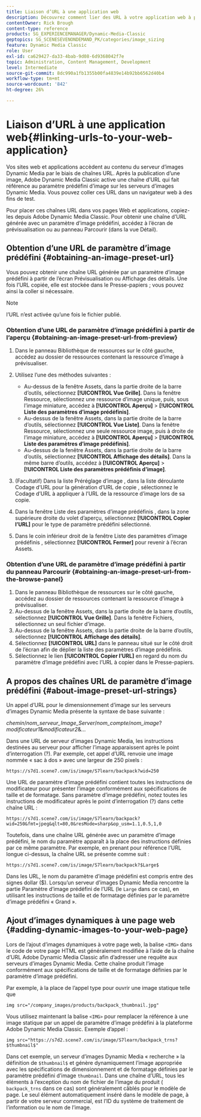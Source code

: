 ```yaml
---
title: Liaison d’URL à une application web
description: Découvrez comment lier des URL à votre application web à partir d’Adobe Dynamic Media Classic.
contentOwner: Rick Brough
content-type: reference
products: SG_EXPERIENCEMANAGER/Dynamic-Media-Classic
geptopics: SG_SCENESEVENONDEMAND_PK/categories/image_sizing
feature: Dynamic Media Classic
role: User
exl-id: ca629427-da33-4bab-9d08-6d9368042f7e
topic: Administration, Content Management, Development
level: Intermediate
source-git-commit: 8dc990a1fb1355b00fa4839e14b92bb6562d40b4
workflow-type: tm+mt
source-wordcount: '842'
ht-degree: 26%

---
```


# Liaison d’URL à une application web{#linking-urls-to-your-web-application}

Vos sites web et applications accèdent au contenu du serveur d’images Dynamic Media par le biais de chaînes URL. Après la publication d’une image, Adobe Dynamic Media Classic active une chaîne d’URL qui fait référence au paramètre prédéfini d’image sur les serveurs d’images Dynamic Media. Vous pouvez coller ces URL dans un navigateur web à des fins de test.

Pour placer ces chaînes URL dans vos pages Web et applications, copiez-les depuis Adobe Dynamic Media Classic. Pour obtenir une chaîne d’URL générée avec un paramètre d’image prédéfini, accédez à l’écran de prévisualisation ou au panneau Parcourir (dans la vue Détail).

## Obtention d’une URL de paramètre d’image prédéfini {#obtaining-an-image-preset-url}

Vous pouvez obtenir une chaîne URL générée par un paramètre d’image prédéfini à partir de l’écran Prévisualisation ou Affichage des détails. Une fois l’URL copiée, elle est stockée dans le Presse-papiers ; vous pouvez ainsi la coller si nécessaire.

>[!NOTE]
>
>l’URL n’est activée qu’une fois le fichier publié.

### Obtention d’une URL de paramètre d’image prédéfini à partir de l’aperçu {#obtaining-an-image-preset-url-from-preview}

1. Dans le panneau Bibliothèque de ressources sur le côté gauche, accédez au dossier de ressources contenant la ressource d’image à prévisualiser.
1. Utilisez l’une des méthodes suivantes :

   * Au-dessus de la fenêtre Assets, dans la partie droite de la barre d’outils, sélectionnez **[!UICONTROL Vue Grille]**. Dans la fenêtre Ressource, sélectionnez une ressource d’image unique, puis, sous l’image miniature, accédez à **[!UICONTROL Aperçu]** > **[!UICONTROL Liste des paramètres d’image prédéfinis]**.
   * Au-dessus de la fenêtre Assets, dans la partie droite de la barre d’outils, sélectionnez **[!UICONTROL Vue Liste]**. Dans la fenêtre Ressource, sélectionnez une seule ressource image, puis à droite de l’image miniature, accédez à **[!UICONTROL Aperçu]** > **[!UICONTROL Liste des paramètres d’image prédéfinis]**.
   * Au-dessus de la fenêtre Assets, dans la partie droite de la barre d’outils, sélectionnez **[!UICONTROL Affichage des détails]**. Dans la même barre d’outils, accédez à **[!UICONTROL Aperçu]** > **[!UICONTROL Liste des paramètres prédéfinis d’image]**.

1. (Facultatif) Dans la liste Préréglage d’image , dans la liste déroulante Codage d’URL pour la génération d’URL de copie , sélectionnez le Codage d’URL à appliquer à l’URL de la ressource d’image lors de sa copie.
1. Dans la fenêtre Liste des paramètres d’image prédéfinis , dans la zone supérieure droite du volet d’aperçu, sélectionnez **[!UICONTROL Copier l’URL]** pour le type de paramètre prédéfini sélectionné.
1. Dans le coin inférieur droit de la fenêtre Liste des paramètres d’image prédéfinis , sélectionnez **[!UICONTROL Fermer]** pour revenir à l’écran Assets.

### Obtention d’une URL de paramètre d’image prédéfini à partir du panneau Parcourir {#obtaining-an-image-preset-url-from-the-browse-panel}

1. Dans le panneau Bibliothèque de ressources sur le côté gauche, accédez au dossier de ressources contenant la ressource d’image à prévisualiser.
1. Au-dessus de la fenêtre Assets, dans la partie droite de la barre d’outils, sélectionnez **[!UICONTROL Vue Grille]**. Dans la fenêtre Fichiers, sélectionnez un seul fichier d’image.
1. Au-dessus de la fenêtre Assets, dans la partie droite de la barre d’outils, sélectionnez **[!UICONTROL Affichage des détails]**.
1. Sélectionnez **[!UICONTROL URL]** dans le panneau situé sur le côté droit de l’écran afin de déplier la liste des paramètres d’image prédéfinis.
1. Sélectionnez le lien **[!UICONTROL Copier l’URL]** en regard du nom du paramètre d’image prédéfini avec l’URL à copier dans le Presse-papiers.

## A propos des chaînes URL de paramètre d’image prédéfini {#about-image-preset-url-strings}

Un appel d’URL pour le dimensionnement d’image sur les serveurs d’images Dynamic Media présente la syntaxe de base suivante :

*chemin*/*nom_serveur_Image_Server*/*nom_compte*/*nom_image*?*modificateur1*&amp;*modificateur2*&amp;…

Dans une URL de serveur d’images Dynamic Media, les instructions destinées au serveur pour afficher l’image apparaissent après le point d’interrogation (?). Par exemple, cet appel d’URL renvoie une image nommée « sac à dos » avec une largeur de 250 pixels :

```as3
https://s7d1.scene7.com/is/image/S7learn/backpack?wid=250
```

Une URL de paramètre d’image prédéfini contient toutes les instructions de modificateur pour présenter l’image conformément aux spécifications de taille et de formatage. Sans paramètre d’image prédéfini, notez toutes les instructions de modificateur après le point d’interrogation (?) dans cette chaîne URL :

```as3
https://s7d1.scene7.com/is/image/S7learn/backpack?wid=250&fmt=jpeg&qlt=80,0&resMode=sharp&op_usm=1.1,0.5,1,0
```

Toutefois, dans une chaîne URL générée avec un paramètre d’image prédéfini, le nom du paramètre apparaît à la place des instructions définies par ce même paramètre. Par exemple, en prenant pour référence l’URL longue ci-dessus, la chaîne URL se présente comme suit :

```as3
https://s7d1.scene7.com/is/image/S7learn/backpack?$Large$
```

Dans les URL, le nom du paramètre d’image prédéfini est compris entre des signes dollar ($). Lorsqu’un serveur d’images Dynamic Media rencontre la partie Paramètre d’image prédéfini de l’URL (le `Large` dans ce cas), en utilisant les instructions de taille et de formatage définies par le paramètre d’image prédéfini « Grand ».

## Ajout d’images dynamiques à une page web {#adding-dynamic-images-to-your-web-page}

Lors de l’ajout d’images dynamiques à votre page web, la balise `<IMG>` dans le code de votre page HTML est généralement modifiée à l’aide de la chaîne d’URL Adobe Dynamic Media Classic afin d’adresser une requête aux serveurs d’images Dynamic Media. Cette chaîne produit l’image conformément aux spécifications de taille et de formatage définies par le paramètre d’image prédéfini.

Par exemple, à la place de l’appel type pour ouvrir une image statique telle que

```as3
img src="/company_images/products/backpack_thumbnail.jpg"
```

Vous utilisez maintenant la balise `<IMG>` pour remplacer la référence à une image statique par un appel de paramètre d’image prédéfini à la plateforme Adobe Dynamic Media Classic. Exemple d’appel :

```as3
img src="https://s7d2.scene7.com/is/image/S7learn/backpack_trns?$thumbnail$"
```

Dans cet exemple, un serveur d’images Dynamic Media « recherche » la définition de `$thumbnail$` et génère dynamiquement l’image appropriée avec les spécifications de dimensionnement et de formatage définies par le paramètre prédéfini d’image `thumbnail`. Dans une chaîne d’URL, tous les éléments à l’exception du nom de fichier de l’image du produit ( `backpack_trns` dans ce cas) sont généralement câblés pour le modèle de page. Le seul élément automatiquement inséré dans le modèle de page, à partir de votre serveur commercial, est l’ID du système de traitement de l’information ou le nom de l’image.
